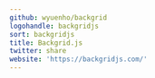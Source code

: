 ```yaml
---
github: wyuenho/backgrid
logohandle: backgridjs
sort: backgridjs
title: Backgrid.js
twitter: share
website: 'https://backgridjs.com/'
---
```

